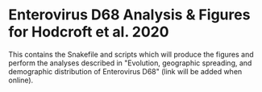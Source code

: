 # Enterovirus D68 Analysis & Figures for Hodcroft et al. 2020
This contains the Snakefile and scripts which will produce the figures and perform the analyses described in "Evolution, geographic spreading, and demographic distribution of Enterovirus D68" (link will be added when online).
